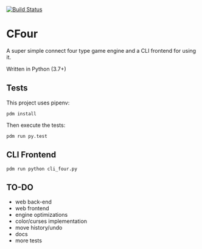 [![Build Status](https://travis-ci.com/swilcox/cfour.svg?branch=master)](https://travis-ci.com/swilcox/cfour)

CFour
=====

A super simple connect four type game engine and a CLI frontend for using it.

Written in Python (3.7+)

## Tests

This project uses pipenv:

```
pdm install
```

Then execute the tests:
```
pdm run py.test
```

## CLI Frontend

```
pdm run python cli_four.py
```

## TO-DO

* web back-end
* web frontend
* engine optimizations
* color/curses implementation
* move history/undo
* docs
* more tests

